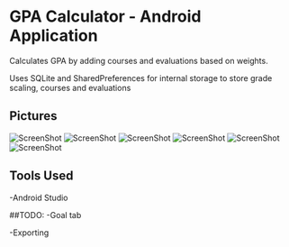# GPA Calculator - Android Application
Calculates GPA by adding courses and evaluations based on weights.

Uses SQLite and SharedPreferences for internal storage to store grade scaling, courses and evaluations

## Pictures
![ScreenShot](https://raw.github.com/erickchin/GPA_Calculator/master/Screenshots/1.png)
![ScreenShot](https://raw.github.com/erickchin/GPA_Calculator/master/Screenshots/2.png)
![ScreenShot](https://raw.github.com/erickchin/GPA_Calculator/master/Screenshots/3.png)
![ScreenShot](https://raw.github.com/erickchin/GPA_Calculator/master/Screenshots/4.png)
![ScreenShot](https://raw.github.com/erickchin/GPA_Calculator/master/Screenshots/5.png)
![ScreenShot](https://raw.github.com/erickchin/GPA_Calculator/master/Screenshots/6.png)

## Tools Used
-Android Studio

##TODO:
-Goal tab

-Exporting
